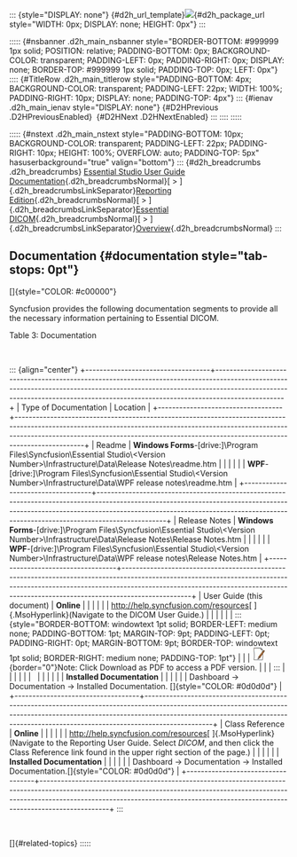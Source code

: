 ::: {style="DISPLAY: none"}
[](ms-xhelp:///?Id=d2h_url_template){#d2h_url_template}![](!package_url!){#d2h_package_url style="WIDTH: 0px; DISPLAY: none; HEIGHT: 0px"}
:::

::::: {#nsbanner .d2h_main_nsbanner style="BORDER-BOTTOM: #999999 1px solid; POSITION: relative; PADDING-BOTTOM: 0px; BACKGROUND-COLOR: transparent; PADDING-LEFT: 0px; PADDING-RIGHT: 0px; DISPLAY: none; BORDER-TOP: #999999 1px solid; PADDING-TOP: 0px; LEFT: 0px"}
:::: {#TitleRow .d2h_main_titlerow style="PADDING-BOTTOM: 4px; BACKGROUND-COLOR: transparent; PADDING-LEFT: 22px; WIDTH: 100%; PADDING-RIGHT: 10px; DISPLAY: none; PADDING-TOP: 4px"}
::: {#ienav .d2h_main_ienav style="DISPLAY: none"}
[](ms-xhelp:///?Id=f750c73b-7781-436c-9a1a-49c69d893cc4){#D2HPrevious .D2HPreviousEnabled}  [](ms-xhelp:///?Id=013d1c24-9744-4cbe-ad8f-dc3f77466f03){#D2HNext .D2HNextEnabled}
:::
::::
:::::

::::: {#nstext .d2h_main_nstext style="PADDING-BOTTOM: 10px; BACKGROUND-COLOR: transparent; PADDING-LEFT: 22px; PADDING-RIGHT: 10px; HEIGHT: 100%; OVERFLOW: auto; PADDING-TOP: 5px" hasuserbackground="true" valign="bottom"}
::: {#d2h_breadcrumbs .d2h_breadcrumbs}
[Essential Studio User Guide Documentation](ms-xhelp:///?Id=12457748-09e3-4d74-a240-8e049cedf030){.d2h_breadcrumbsNormal}[ \> ]{.d2h_breadcrumbsLinkSeparator}[Reporting Edition](ms-xhelp:///?Id=027aa5b6-6676-4f93-ad23-c20e8c45792e){.d2h_breadcrumbsNormal}[ \> ]{.d2h_breadcrumbsLinkSeparator}[Essential DICOM](ms-xhelp:///?Id=e502a5fa-0df5-447e-9500-b10ae5f53ee5){.d2h_breadcrumbsNormal}[ \> ]{.d2h_breadcrumbsLinkSeparator}[Overview](ms-xhelp:///?Id=8542dd0f-7580-4993-83df-544dbbda6bef){.d2h_breadcrumbsNormal}
:::

## Documentation {#documentation style="tab-stops: 0pt"}

[]{style="COLOR: #c00000"} 

Syncfusion provides the following documentation segments to provide all the necessary information pertaining to Essential DICOM.

Table 3: Documentation

 

::: {align="center"}
+-----------------------------------+-------------------------------------------------------------------------------------------------------------------------------------------------------------------------------------------------------------------------------------------------------------+
| Type of Documentation             | Location                                                                                                                                                                                                                                                    |
+-----------------------------------+-------------------------------------------------------------------------------------------------------------------------------------------------------------------------------------------------------------------------------------------------------------+
| Readme                            | **Windows Forms**-\[drive:\]\\Program Files\\Syncfusion\\Essential Studio\\\<Version Number\>\\Infrastructure\\Data\\Release Notes\\readme.htm                                                                                                              |
|                                   |                                                                                                                                                                                                                                                             |
|                                   | **WPF**-\[drive:\]\\Program Files\\Syncfusion\\Essential Studio\\\<Version Number\>\\Infrastructure\\Data\\WPF release notes\\readme.htm                                                                                                                    |
+-----------------------------------+-------------------------------------------------------------------------------------------------------------------------------------------------------------------------------------------------------------------------------------------------------------+
| Release Notes                     | **Windows Forms**-\[drive:\]\\Program Files\\Syncfusion\\Essential Studio\\\<Version Number\>\\Infrastructure\\Data\\Release Notes\\Release Notes.htm                                                                                                       |
|                                   |                                                                                                                                                                                                                                                             |
|                                   | **WPF**-\[drive:\]\\Program Files\\Syncfusion\\Essential Studio\\\<Version Number\>\\Infrastructure\\Data\\WPF release notes\\Release Notes.htm                                                                                                             |
+-----------------------------------+-------------------------------------------------------------------------------------------------------------------------------------------------------------------------------------------------------------------------------------------------------------+
| User Guide (this document)        | **Online**                                                                                                                                                                                                                                                  |
|                                   |                                                                                                                                                                                                                                                             |
|                                   | <http://help.syncfusion.com/resources>[ ]{.MsoHyperlink}(Navigate to the DICOM User Guide.)                                                                                                                                                                 |
|                                   |                                                                                                                                                                                                                                                             |
|                                   | ::: {style="BORDER-BOTTOM: windowtext 1pt solid; BORDER-LEFT: medium none; PADDING-BOTTOM: 1pt; MARGIN-TOP: 9pt; PADDING-LEFT: 0pt; PADDING-RIGHT: 0pt; MARGIN-BOTTOM: 9pt; BORDER-TOP: windowtext 1pt solid; BORDER-RIGHT: medium none; PADDING-TOP: 1pt"} |
|                                   | ![](ImagesExt/image21_0.jpg){border="0"}Note: Click Download as PDF to access a PDF version.                                                                                                                                                                |
|                                   | :::                                                                                                                                                                                                                                                         |
|                                   |                                                                                                                                                                                                                                                             |
|                                   |                                                                                                                                                                                                                                                             |
|                                   |                                                                                                                                                                                                                                                             |
|                                   | **Installed Documentation**                                                                                                                                                                                                                                 |
|                                   |                                                                                                                                                                                                                                                             |
|                                   | Dashboard -\> Documentation -\> Installed Documentation. []{style="COLOR: #0d0d0d"}                                                                                                                                                                         |
+-----------------------------------+-------------------------------------------------------------------------------------------------------------------------------------------------------------------------------------------------------------------------------------------------------------+
| Class Reference                   | **Online**                                                                                                                                                                                                                                                  |
|                                   |                                                                                                                                                                                                                                                             |
|                                   | <http://help.syncfusion.com/resources>[ ]{.MsoHyperlink}(Navigate to the Reporting User Guide. Select *DICOM*, and then click the Class Reference link found in the upper right section of the page.)                                                       |
|                                   |                                                                                                                                                                                                                                                             |
|                                   | **Installed Documentation**                                                                                                                                                                                                                                 |
|                                   |                                                                                                                                                                                                                                                             |
|                                   | Dashboard -\> Documentation -\> Installed Documentation.[]{style="COLOR: #0d0d0d"}                                                                                                                                                                          |
+-----------------------------------+-------------------------------------------------------------------------------------------------------------------------------------------------------------------------------------------------------------------------------------------------------------+
:::

 

[]{#related-topics}
:::::
